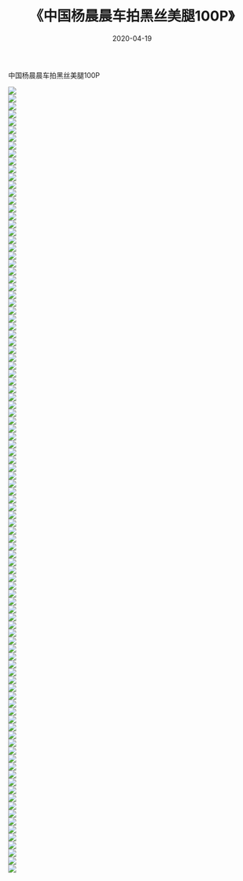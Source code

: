 ﻿---
layout: post
title:  《中国杨晨晨车拍黑丝美腿100P》
date:   2020-04-19
img: http://pic.660000.xyz/1:/性感/2020/中国杨晨晨车拍黑丝美腿100P/000.jpg
categories: [美女, 清纯, 唯美]
---

中国杨晨晨车拍黑丝美腿100P

  ![](http://pic.660000.xyz/1:/性感/2020/中国杨晨晨车拍黑丝美腿100P/001.jpg) <br> ![](http://pic.660000.xyz/1:/性感/2020/中国杨晨晨车拍黑丝美腿100P/002.jpg) <br> ![](http://pic.660000.xyz/1:/性感/2020/中国杨晨晨车拍黑丝美腿100P/003.jpg) <br> ![](http://pic.660000.xyz/1:/性感/2020/中国杨晨晨车拍黑丝美腿100P/004.jpg) <br> ![](http://pic.660000.xyz/1:/性感/2020/中国杨晨晨车拍黑丝美腿100P/005.jpg) <br> ![](http://pic.660000.xyz/1:/性感/2020/中国杨晨晨车拍黑丝美腿100P/006.jpg) <br> ![](http://pic.660000.xyz/1:/性感/2020/中国杨晨晨车拍黑丝美腿100P/007.jpg) <br> ![](http://pic.660000.xyz/1:/性感/2020/中国杨晨晨车拍黑丝美腿100P/008.jpg) <br> ![](http://pic.660000.xyz/1:/性感/2020/中国杨晨晨车拍黑丝美腿100P/009.jpg) <br> ![](http://pic.660000.xyz/1:/性感/2020/中国杨晨晨车拍黑丝美腿100P/010.jpg) <br> ![](http://pic.660000.xyz/1:/性感/2020/中国杨晨晨车拍黑丝美腿100P/011.jpg) <br> ![](http://pic.660000.xyz/1:/性感/2020/中国杨晨晨车拍黑丝美腿100P/012.jpg) <br> ![](http://pic.660000.xyz/1:/性感/2020/中国杨晨晨车拍黑丝美腿100P/013.jpg) <br> ![](http://pic.660000.xyz/1:/性感/2020/中国杨晨晨车拍黑丝美腿100P/014.jpg) <br> ![](http://pic.660000.xyz/1:/性感/2020/中国杨晨晨车拍黑丝美腿100P/015.jpg) <br> ![](http://pic.660000.xyz/1:/性感/2020/中国杨晨晨车拍黑丝美腿100P/016.jpg) <br> ![](http://pic.660000.xyz/1:/性感/2020/中国杨晨晨车拍黑丝美腿100P/017.jpg) <br> ![](http://pic.660000.xyz/1:/性感/2020/中国杨晨晨车拍黑丝美腿100P/018.jpg) <br> ![](http://pic.660000.xyz/1:/性感/2020/中国杨晨晨车拍黑丝美腿100P/019.jpg) <br> ![](http://pic.660000.xyz/1:/性感/2020/中国杨晨晨车拍黑丝美腿100P/020.jpg) <br> ![](http://pic.660000.xyz/1:/性感/2020/中国杨晨晨车拍黑丝美腿100P/021.jpg) <br> ![](http://pic.660000.xyz/1:/性感/2020/中国杨晨晨车拍黑丝美腿100P/022.jpg) <br> ![](http://pic.660000.xyz/1:/性感/2020/中国杨晨晨车拍黑丝美腿100P/023.jpg) <br> ![](http://pic.660000.xyz/1:/性感/2020/中国杨晨晨车拍黑丝美腿100P/024.jpg) <br> ![](http://pic.660000.xyz/1:/性感/2020/中国杨晨晨车拍黑丝美腿100P/025.jpg) <br> ![](http://pic.660000.xyz/1:/性感/2020/中国杨晨晨车拍黑丝美腿100P/026.jpg) <br> ![](http://pic.660000.xyz/1:/性感/2020/中国杨晨晨车拍黑丝美腿100P/027.jpg) <br> ![](http://pic.660000.xyz/1:/性感/2020/中国杨晨晨车拍黑丝美腿100P/028.jpg) <br> ![](http://pic.660000.xyz/1:/性感/2020/中国杨晨晨车拍黑丝美腿100P/029.jpg) <br> ![](http://pic.660000.xyz/1:/性感/2020/中国杨晨晨车拍黑丝美腿100P/030.jpg) <br> ![](http://pic.660000.xyz/1:/性感/2020/中国杨晨晨车拍黑丝美腿100P/031.jpg) <br> ![](http://pic.660000.xyz/1:/性感/2020/中国杨晨晨车拍黑丝美腿100P/032.jpg) <br> ![](http://pic.660000.xyz/1:/性感/2020/中国杨晨晨车拍黑丝美腿100P/033.jpg) <br> ![](http://pic.660000.xyz/1:/性感/2020/中国杨晨晨车拍黑丝美腿100P/034.jpg) <br> ![](http://pic.660000.xyz/1:/性感/2020/中国杨晨晨车拍黑丝美腿100P/035.jpg) <br> ![](http://pic.660000.xyz/1:/性感/2020/中国杨晨晨车拍黑丝美腿100P/036.jpg) <br> ![](http://pic.660000.xyz/1:/性感/2020/中国杨晨晨车拍黑丝美腿100P/037.jpg) <br> ![](http://pic.660000.xyz/1:/性感/2020/中国杨晨晨车拍黑丝美腿100P/038.jpg) <br> ![](http://pic.660000.xyz/1:/性感/2020/中国杨晨晨车拍黑丝美腿100P/039.jpg) <br> ![](http://pic.660000.xyz/1:/性感/2020/中国杨晨晨车拍黑丝美腿100P/040.jpg) <br> ![](http://pic.660000.xyz/1:/性感/2020/中国杨晨晨车拍黑丝美腿100P/041.jpg) <br> ![](http://pic.660000.xyz/1:/性感/2020/中国杨晨晨车拍黑丝美腿100P/042.jpg) <br> ![](http://pic.660000.xyz/1:/性感/2020/中国杨晨晨车拍黑丝美腿100P/043.jpg) <br> ![](http://pic.660000.xyz/1:/性感/2020/中国杨晨晨车拍黑丝美腿100P/044.jpg) <br> ![](http://pic.660000.xyz/1:/性感/2020/中国杨晨晨车拍黑丝美腿100P/045.jpg) <br> ![](http://pic.660000.xyz/1:/性感/2020/中国杨晨晨车拍黑丝美腿100P/046.jpg) <br> ![](http://pic.660000.xyz/1:/性感/2020/中国杨晨晨车拍黑丝美腿100P/047.jpg) <br> ![](http://pic.660000.xyz/1:/性感/2020/中国杨晨晨车拍黑丝美腿100P/048.jpg) <br> ![](http://pic.660000.xyz/1:/性感/2020/中国杨晨晨车拍黑丝美腿100P/049.jpg) <br> ![](http://pic.660000.xyz/1:/性感/2020/中国杨晨晨车拍黑丝美腿100P/050.jpg) <br> ![](http://pic.660000.xyz/1:/性感/2020/中国杨晨晨车拍黑丝美腿100P/051.jpg) <br> ![](http://pic.660000.xyz/1:/性感/2020/中国杨晨晨车拍黑丝美腿100P/052.jpg) <br> ![](http://pic.660000.xyz/1:/性感/2020/中国杨晨晨车拍黑丝美腿100P/053.jpg) <br> ![](http://pic.660000.xyz/1:/性感/2020/中国杨晨晨车拍黑丝美腿100P/054.jpg) <br> ![](http://pic.660000.xyz/1:/性感/2020/中国杨晨晨车拍黑丝美腿100P/055.jpg) <br> ![](http://pic.660000.xyz/1:/性感/2020/中国杨晨晨车拍黑丝美腿100P/056.jpg) <br> ![](http://pic.660000.xyz/1:/性感/2020/中国杨晨晨车拍黑丝美腿100P/057.jpg) <br> ![](http://pic.660000.xyz/1:/性感/2020/中国杨晨晨车拍黑丝美腿100P/058.jpg) <br> ![](http://pic.660000.xyz/1:/性感/2020/中国杨晨晨车拍黑丝美腿100P/059.jpg) <br> ![](http://pic.660000.xyz/1:/性感/2020/中国杨晨晨车拍黑丝美腿100P/060.jpg) <br> ![](http://pic.660000.xyz/1:/性感/2020/中国杨晨晨车拍黑丝美腿100P/061.jpg) <br> ![](http://pic.660000.xyz/1:/性感/2020/中国杨晨晨车拍黑丝美腿100P/062.jpg) <br> ![](http://pic.660000.xyz/1:/性感/2020/中国杨晨晨车拍黑丝美腿100P/063.jpg) <br> ![](http://pic.660000.xyz/1:/性感/2020/中国杨晨晨车拍黑丝美腿100P/064.jpg) <br> ![](http://pic.660000.xyz/1:/性感/2020/中国杨晨晨车拍黑丝美腿100P/065.jpg) <br> ![](http://pic.660000.xyz/1:/性感/2020/中国杨晨晨车拍黑丝美腿100P/066.jpg) <br> ![](http://pic.660000.xyz/1:/性感/2020/中国杨晨晨车拍黑丝美腿100P/067.jpg) <br> ![](http://pic.660000.xyz/1:/性感/2020/中国杨晨晨车拍黑丝美腿100P/068.jpg) <br> ![](http://pic.660000.xyz/1:/性感/2020/中国杨晨晨车拍黑丝美腿100P/069.jpg) <br> ![](http://pic.660000.xyz/1:/性感/2020/中国杨晨晨车拍黑丝美腿100P/070.jpg) <br> ![](http://pic.660000.xyz/1:/性感/2020/中国杨晨晨车拍黑丝美腿100P/071.jpg) <br> ![](http://pic.660000.xyz/1:/性感/2020/中国杨晨晨车拍黑丝美腿100P/072.jpg) <br> ![](http://pic.660000.xyz/1:/性感/2020/中国杨晨晨车拍黑丝美腿100P/073.jpg) <br> ![](http://pic.660000.xyz/1:/性感/2020/中国杨晨晨车拍黑丝美腿100P/074.jpg) <br> ![](http://pic.660000.xyz/1:/性感/2020/中国杨晨晨车拍黑丝美腿100P/075.jpg) <br> ![](http://pic.660000.xyz/1:/性感/2020/中国杨晨晨车拍黑丝美腿100P/076.jpg) <br> ![](http://pic.660000.xyz/1:/性感/2020/中国杨晨晨车拍黑丝美腿100P/077.jpg) <br> ![](http://pic.660000.xyz/1:/性感/2020/中国杨晨晨车拍黑丝美腿100P/078.jpg) <br> ![](http://pic.660000.xyz/1:/性感/2020/中国杨晨晨车拍黑丝美腿100P/079.jpg) <br> ![](http://pic.660000.xyz/1:/性感/2020/中国杨晨晨车拍黑丝美腿100P/080.jpg) <br> ![](http://pic.660000.xyz/1:/性感/2020/中国杨晨晨车拍黑丝美腿100P/081.jpg) <br> ![](http://pic.660000.xyz/1:/性感/2020/中国杨晨晨车拍黑丝美腿100P/082.jpg) <br> ![](http://pic.660000.xyz/1:/性感/2020/中国杨晨晨车拍黑丝美腿100P/083.jpg) <br> ![](http://pic.660000.xyz/1:/性感/2020/中国杨晨晨车拍黑丝美腿100P/084.jpg) <br> ![](http://pic.660000.xyz/1:/性感/2020/中国杨晨晨车拍黑丝美腿100P/085.jpg) <br> ![](http://pic.660000.xyz/1:/性感/2020/中国杨晨晨车拍黑丝美腿100P/086.jpg) <br> ![](http://pic.660000.xyz/1:/性感/2020/中国杨晨晨车拍黑丝美腿100P/087.jpg) <br> ![](http://pic.660000.xyz/1:/性感/2020/中国杨晨晨车拍黑丝美腿100P/088.jpg) <br> ![](http://pic.660000.xyz/1:/性感/2020/中国杨晨晨车拍黑丝美腿100P/089.jpg) <br> ![](http://pic.660000.xyz/1:/性感/2020/中国杨晨晨车拍黑丝美腿100P/090.jpg) <br> ![](http://pic.660000.xyz/1:/性感/2020/中国杨晨晨车拍黑丝美腿100P/091.jpg) <br> ![](http://pic.660000.xyz/1:/性感/2020/中国杨晨晨车拍黑丝美腿100P/092.jpg) <br> ![](http://pic.660000.xyz/1:/性感/2020/中国杨晨晨车拍黑丝美腿100P/093.jpg) <br> ![](http://pic.660000.xyz/1:/性感/2020/中国杨晨晨车拍黑丝美腿100P/094.jpg) <br> ![](http://pic.660000.xyz/1:/性感/2020/中国杨晨晨车拍黑丝美腿100P/095.jpg) <br> ![](http://pic.660000.xyz/1:/性感/2020/中国杨晨晨车拍黑丝美腿100P/096.jpg) <br> ![](http://pic.660000.xyz/1:/性感/2020/中国杨晨晨车拍黑丝美腿100P/097.jpg) <br> ![](http://pic.660000.xyz/1:/性感/2020/中国杨晨晨车拍黑丝美腿100P/098.jpg) <br> ![](http://pic.660000.xyz/1:/性感/2020/中国杨晨晨车拍黑丝美腿100P/099.jpg) <br> ![](http://pic.660000.xyz/1:/性感/2020/中国杨晨晨车拍黑丝美腿100P/100.jpg) <br>